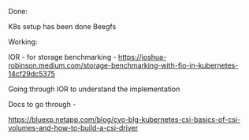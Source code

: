 Done: 

K8s setup has been done
Beegfs

Working: 

IOR - for storage benchmarking - https://joshua-robinson.medium.com/storage-benchmarking-with-fio-in-kubernetes-14cf29dc5375 

Going through IOR to understand the implementation 

Docs to go through - 

https://bluexp.netapp.com/blog/cvo-blg-kubernetes-csi-basics-of-csi-volumes-and-how-to-build-a-csi-driver



